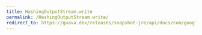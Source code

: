 ```yaml
---
title: HashingOutputStream.write
permalink: /HashingOutputStream.write/
redirect_to: https://guava.dev/releases/snapshot-jre/api/docs/com/google/common/hash/HashingOutputStream.html#write-int-
---
```

